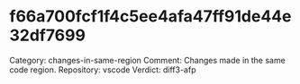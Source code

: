 # f66a700fcf1f4c5ee4afa47ff91de44e32df7699

Category: changes-in-same-region
Comment: Changes made in the same code region.
Repository: vscode
Verdict: diff3-afp